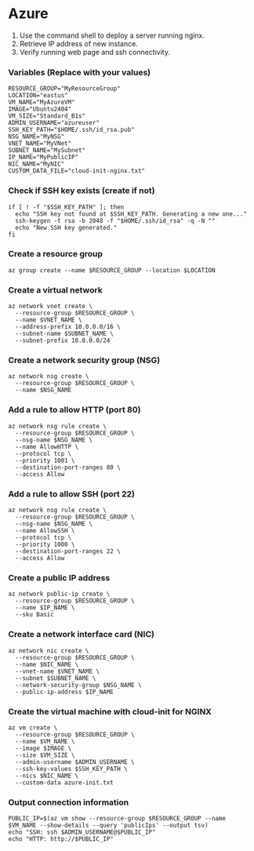 # Azure												
1.	Use the command shell to deploy a server running nginx.
2.	Retrieve IP address of new instance.
3.	Verify running web page and ssh connectivity.

### Variables (Replace with your values)
```
RESOURCE_GROUP="MyResourceGroup"
LOCATION="eastus"
VM_NAME="MyAzureVM"
IMAGE="Ubuntu2404"
VM_SIZE="Standard_B1s"
ADMIN_USERNAME="azureuser"
SSH_KEY_PATH="$HOME/.ssh/id_rsa.pub"
NSG_NAME="MyNSG"
VNET_NAME="MyVNet"
SUBNET_NAME="MySubnet"
IP_NAME="MyPublicIP"
NIC_NAME="MyNIC"
CUSTOM_DATA_FILE="cloud-init-nginx.txt"
```
### Check if SSH key exists (create if not)
```
if [ ! -f "$SSH_KEY_PATH" ]; then
  echo "SSH key not found at $SSH_KEY_PATH. Generating a new one..."
  ssh-keygen -t rsa -b 2048 -f "$HOME/.ssh/id_rsa" -q -N ""
  echo "New SSH key generated."
fi
```
### Create a resource group
```
az group create --name $RESOURCE_GROUP --location $LOCATION
```
### Create a virtual network
```
az network vnet create \
  --resource-group $RESOURCE_GROUP \
  --name $VNET_NAME \
  --address-prefix 10.0.0.0/16 \
  --subnet-name $SUBNET_NAME \
  --subnet-prefix 10.0.0.0/24
```
### Create a network security group (NSG)
```
az network nsg create \
  --resource-group $RESOURCE_GROUP \
  --name $NSG_NAME
```
### Add a rule to allow HTTP (port 80)
```
az network nsg rule create \
  --resource-group $RESOURCE_GROUP \
  --nsg-name $NSG_NAME \
  --name AllowHTTP \
  --protocol tcp \
  --priority 1001 \
  --destination-port-ranges 80 \
  --access Allow
```
### Add a rule to allow SSH (port 22)
```
az network nsg rule create \
  --resource-group $RESOURCE_GROUP \
  --nsg-name $NSG_NAME \
  --name AllowSSH \
  --protocol tcp \
  --priority 1000 \
  --destination-port-ranges 22 \
  --access Allow
```
### Create a public IP address
```
az network public-ip create \
  --resource-group $RESOURCE_GROUP \
  --name $IP_NAME \
  --sku Basic
```
### Create a network interface card (NIC)
```
az network nic create \
  --resource-group $RESOURCE_GROUP \
  --name $NIC_NAME \
  --vnet-name $VNET_NAME \
  --subnet $SUBNET_NAME \
  --network-security-group $NSG_NAME \
  --public-ip-address $IP_NAME
```
### Create the virtual machine with cloud-init for NGINX
```
az vm create \
  --resource-group $RESOURCE_GROUP \
  --name $VM_NAME \
  --image $IMAGE \
  --size $VM_SIZE \
  --admin-username $ADMIN_USERNAME \
  --ssh-key-values $SSH_KEY_PATH \
  --nics $NIC_NAME \
  --custom-data azure-init.txt
```

### Output connection information
```
PUBLIC_IP=$(az vm show --resource-group $RESOURCE_GROUP --name $VM_NAME --show-details --query 'publicIps' --output tsv)
echo "SSH: ssh $ADMIN_USERNAME@$PUBLIC_IP"
echo "HTTP: http://$PUBLIC_IP"
```
